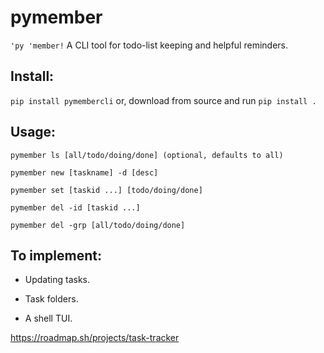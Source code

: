 # pymember
`'py 'member!`
A CLI tool for todo-list keeping and helpful reminders.

## Install:
`pip install pymembercli`
or, download from source and run `pip install .`

## Usage:
`pymember ls [all/todo/doing/done] (optional, defaults to all)`

`pymember new [taskname] -d [desc]`

`pymember set [taskid ...] [todo/doing/done]`

`pymember del -id [taskid ...]`

`pymember del -grp [all/todo/doing/done]`

## To implement:
- Updating tasks.

- Task folders.

- A shell TUI.

https://roadmap.sh/projects/task-tracker
